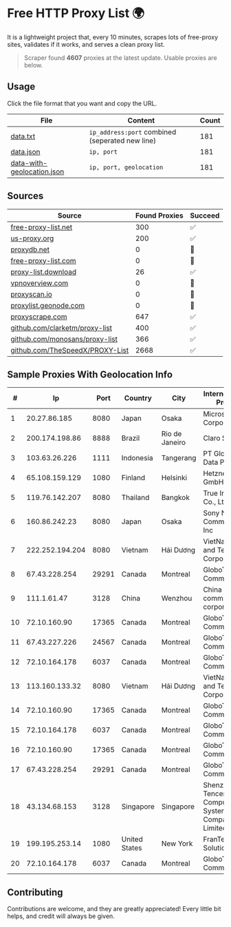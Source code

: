 
# Free HTTP Proxy List 🌍

It is a lightweight project that, every 10 minutes, scrapes lots of free-proxy sites, validates if it works, and serves a clean proxy list.


> Scraper found **4607** proxies at the latest update. Usable proxies are below.

## Usage

Click the file format that you want and copy the URL.


|File|Content|Count|
|----|-------|-----|
|[data.txt](https://raw.githubusercontent.com/themiralay/Proxy-List-World/master/data.txt)|`ip_address:port` combined (seperated new line)|181|
|[data.json](https://raw.githubusercontent.com/themiralay/Proxy-List-World/master/data.json)|`ip, port`|181|
|[data-with-geolocation.json](https://raw.githubusercontent.com/themiralay/Proxy-List-World/master/data-with-geolocation.json)|`ip, port, geolocation`|181|

## Sources

|Source|Found Proxies|Succeed|
|------|-------------|-------|
|[free-proxy-list.net](https://free-proxy-list.net)|300|✅|
|[us-proxy.org](https://www.us-proxy.org)|200|✅|
|[proxydb.net](http://proxydb.net)|0|🚫|
|[free-proxy-list.com](https://free-proxy-list.com/?page=&port=&type%5B%5D=http&type%5B%5D=https&up_time=0&search=Search)|0|🚫|
|[proxy-list.download](https://www.proxy-list.download/HTTP)|26|✅|
|[vpnoverview.com](https://vpnoverview.com/privacy/anonymous-browsing/free-proxy-servers)|0|🚫|
|[proxyscan.io](https://www.proxyscan.io)|0|🚫|
|[proxylist.geonode.com](https://proxylist.geonode.com/api/proxy-list?limit=300&page=1&sort_by=lastChecked&sort_type=desc&protocols=http,https)|0|🚫|
|[proxyscrape.com](https://api.proxyscrape.com/v2/?request=displayproxies&protocol=http&timeout=10000&country=all&ssl=all&anonymity=all)|647|✅|
|[github.com/clarketm/proxy-list](https://raw.githubusercontent.com/clarketm/proxy-list/master/proxy-list-raw.txt)|400|✅|
|[github.com/monosans/proxy-list](https://raw.githubusercontent.com/monosans/proxy-list/main/proxies/http.txt)|366|✅|
|[github.com/TheSpeedX/PROXY-List](https://raw.githubusercontent.com/TheSpeedX/PROXY-List/master/http.txt)|2668|✅|


## Sample Proxies With Geolocation Info

|#|Ip|Port|Country|City|Internet Service Provider|
|-|--|----|-------|----|-------------------------|
|1|20.27.86.185|8080|Japan|Osaka|Microsoft Corporation|
|2|200.174.198.86|8888|Brazil|Rio de Janeiro|Claro S.A|
|3|103.63.26.226|1111|Indonesia|Tangerang|PT Global Media Data Prima|
|4|65.108.159.129|1080|Finland|Helsinki|Hetzner Online GmbH|
|5|119.76.142.207|8080|Thailand|Bangkok|True Internet Co., Ltd.|
|6|160.86.242.23|8080|Japan|Osaka|Sony Network Communications Inc|
|7|222.252.194.204|8080|Vietnam|Hải Dương|VietNam Post and Telecom Corporation|
|8|67.43.228.254|29291|Canada|Montreal|GloboTech Communications|
|9|111.1.61.47|3128|China|Wenzhou|China Mobile communications corporation|
|10|72.10.160.90|17365|Canada|Montreal|GloboTech Communications|
|11|67.43.227.226|24567|Canada|Montreal|GloboTech Communications|
|12|72.10.164.178|6037|Canada|Montreal|GloboTech Communications|
|13|113.160.133.32|8080|Vietnam|Hải Dương|VietNam Post and Telecom Corporation|
|14|72.10.160.90|17365|Canada|Montreal|GloboTech Communications|
|15|72.10.164.178|6037|Canada|Montreal|GloboTech Communications|
|16|72.10.160.90|17365|Canada|Montreal|GloboTech Communications|
|17|67.43.228.254|29291|Canada|Montreal|GloboTech Communications|
|18|43.134.68.153|3128|Singapore|Singapore|Shenzhen Tencent Computer Systems Company Limited|
|19|199.195.253.14|1080|United States|New York|FranTech Solutions|
|20|72.10.164.178|6037|Canada|Montreal|GloboTech Communications|



## Contributing

Contributions are welcome, and they are greatly appreciated! Every
little bit helps, and credit will always be given.

